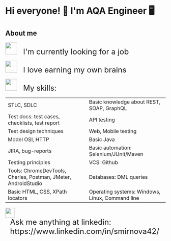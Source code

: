 # Hi everyone! 🙌 I'm AQA Engineer 🖥️

## About me
<span style="display: inline-block;"><img src="https://media2.giphy.com/media/v1.Y2lkPTc5MGI3NjExOTM2ZmM1ZmU2NDYxNzMyOTcwZjJkZTI1MDQ0MzBkOTgzYmJkM2ZmMyZlcD12MV9pbnRlcm5hbF9naWZzX2dpZklkJmN0PXM/fSGrpj2wJynDwgftc7/giphy.gif" width="37px"> </span> <span style="display: inline-block; margin-left: 15px; font-size: 24px;"> I'm currently looking for a job </span>
<p><span style="display: inline-block;"><img src="https://media0.giphy.com/media/fikiml0dKfRQ2ZS08E/giphy.gif?cid=ecf05e476njeee3vjo0rmcsew6sqkyny9mku7x8ix0qgjetp&ep=v1_stickers_search&rid=giphy.gif&ct=s" width="37px"> </span> <span style="display: inline-block; margin-left: 15px; font-size: 24px;"> I love earning my own brains </span>
</p>
<p><span style="display: inline-block;"><img src="https://media4.giphy.com/media/ihZH2vOfn02gs9i1U9/giphy.gif?cid=ecf05e47ojp9zqabf5dcmipjd8p1u1dawfdzwmbtuw0qm8xa&ep=v1_gifs_related&rid=giphy.gif&ct=s" width="37px"> </span> <span style="display: inline-block; margin-left: 15px; font-size: 24px;"> My skills: </span>
</p>

| | |
|-|-|
|STLC, SDLC|Basic knowledge about REST, SOAP, GraphQL|
|Test docs: test cases, checklists, test report|API testing|
|Test design techniques|Web, Mobile testing|
|Model OSI, HTTP|Basic Java|
|JIRA, bug-reports|Basic automation: Selenium/JUnit/Maven|
|Testing principles|VCS: Github|
|Tools: ChromeDevTools, Charles, Postman, JMeter, AndroidStudio|Databases: DML queries|
|Basic HTML, CSS, XPath locators|Operating systems: Windows, Linux, Command line|

<p><span style="display: inline-block;"><img src="https://media4.giphy.com/media/yDM1kJZthxFPoGDdmq/giphy.gif?cid=ecf05e479cwr0c8031pqmr2j9akfbcmq51pcwudik8cdfpr7&ep=v1_stickers_search&rid=giphy.gif&ct=ts" width="30px"> </span> <span style="display: inline-block; margin-left: 15px; font-size: 24px;"> Ask me anything at linkedin: https://www.linkedin.com/in/smirnova42/ </span>
</p>







